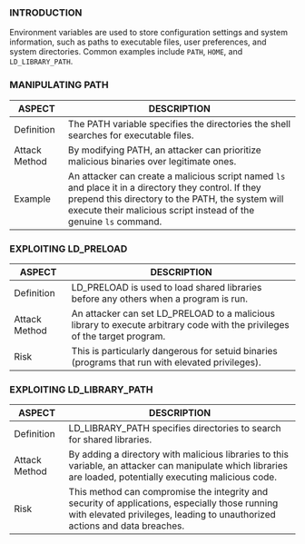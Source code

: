 ### **INTRODUCTION**

Environment variables are used to store configuration settings and system information, such as paths to executable files, user preferences, and system directories. Common examples include `PATH`, `HOME`, and `LD_LIBRARY_PATH`.

### **MANIPULATING PATH**

| ASPECT | DESCRIPTION |
| --- | --- |
| Definition | The PATH variable specifies the directories the shell searches for executable files. |
| Attack Method | By modifying PATH, an attacker can prioritize malicious binaries over legitimate ones. |
| Example | An attacker can create a malicious script named `ls` and place it in a directory they control. If they prepend this directory to the PATH, the system will execute their malicious script instead of the genuine `ls` command. |

### **EXPLOITING LD_PRELOAD**

| ASPECT | DESCRIPTION |
| --- | --- |
| Definition | LD_PRELOAD is used to load shared libraries before any others when a program is run. |
| Attack Method | An attacker can set LD_PRELOAD to a malicious library to execute arbitrary code with the privileges of the target program. |
| Risk | This is particularly dangerous for setuid binaries (programs that run with elevated privileges). |

### **EXPLOITING LD_LIBRARY_PATH**

| ASPECT | DESCRIPTION |
| --- | --- |
| Definition | LD_LIBRARY_PATH specifies directories to search for shared libraries. |
| Attack Method | By adding a directory with malicious libraries to this variable, an attacker can manipulate which libraries are loaded, potentially executing malicious code. |
| Risk | This method can compromise the integrity and security of applications, especially those running with elevated privileges, leading to unauthorized actions and data breaches. |